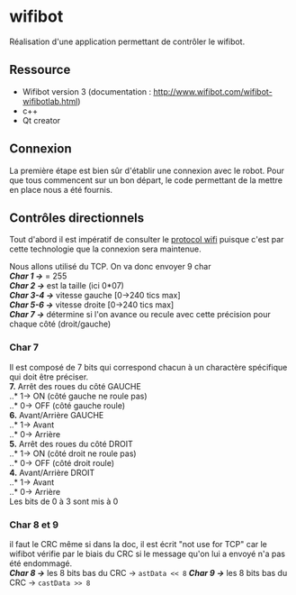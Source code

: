 # wifibot
Réalisation d'une application permettant de contrôler le wifibot.

## Ressource
- Wifibot version 3 (documentation : http://www.wifibot.com/wifibot-wifibotlab.html)
- c++
- Qt creator

## Connexion
La première étape est  bien sûr d'établir une connexion avec le robot. Pour que tous commencent sur un bon départ, le code permettant de la mettre en place nous a été fournis.

## Contrôles directionnels
Tout d'abord il est impératif de consulter le [protocol wifi](http://www.wifibot.com/download/2012/Raw_Ethernet_Wifi_protocol_2012.pdf) puisque c'est par cette technologie que la connexion sera maintenue.

Nous allons utilisé du TCP. On va donc envoyer 9 char  
**_Char 1 ->_** = 255  
**_Char 2 ->_** est la taille (ici 0*07)  
**_Char 3-4 ->_** vitesse gauche [0->240 tics max]  
**_Char 5-6 ->_** vitesse droite [0->240 tics max]  
**_Char 7 ->_** détermine si l'on avance ou recule avec cette précision pour chaque côté (droit/gauche)  

### Char 7
Il est composé de 7 bits qui correspond chacun à un charactère spécifique qui doit être préciser.  
**7.** Arrêt des roues du côté GAUCHE  
    ..* 1-> ON (côté gauche ne roule pas)  
    ..* 0-> OFF (côté gauche roule)  
**6.** Avant/Arrière GAUCHE  
    ..* 1-> Avant  
    ..* 0-> Arrière  
**5.** Arrêt des roues du côté DROIT  
    ..* 1-> ON (côté droit ne roule pas)  
    ..* 0-> OFF (côté droit roule)  
**4.** Avant/Arrière DROIT  
    ..* 1-> Avant  
    ..* 0-> Arrière  
Les bits de 0 à 3 sont mis à 0  

### Char 8 et 9
il faut le CRC même si dans la doc, il est écrit "not use for TCP" car le wifibot vérifie par le biais du CRC si le message qu'on lui a envoyé n'a pas été endommagé.  
**_Char 8 ->_** les 8 bits bas du CRC -> `astData << 8`
**_Char 9 ->_** les 8 bits bas du CRC -> `castData >> 8`
